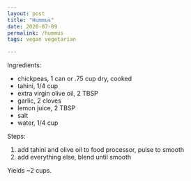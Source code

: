 ```yaml
---
layout: post
title: "Hummus"
date: 2020-07-09
permalink: /hummus
tags: vegan vegetarian

---
```


Ingredients:
  * chickpeas, 1 can or .75 cup dry, cooked
  * tahini, 1/4 cup
  * extra virgin olive oil, 2 TBSP
  * garlic, 2 cloves
  * lemon juice, 2 TBSP
  * salt
  * water, 1/4 cup

Steps:
  1. add tahini and olive oil to food processor, pulse to smooth
  1. add everything else, blend until smooth

Yields ~2 cups.


